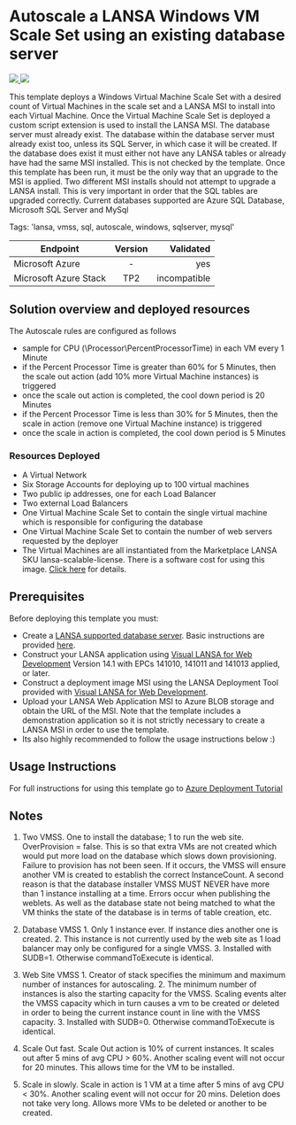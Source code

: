 # Autoscale a LANSA Windows VM Scale Set using an existing database server

<a href="https://portal.azure.com/#create/Microsoft.Template/uri/https%3A%2F%2Fraw.githubusercontent.com%2Frobe070%2Fazure-quickstart-templates%2Ffeature%2Fexistingdb%2Flansa-vmss-windows-autoscale-existing-db%2Fazuredeploy.json" target="_blank">
    <img src="http://azuredeploy.net/deploybutton.png"/>
</a>
<a href="http://armviz.io/#/?load=https%3A%2F%2Fraw.githubusercontent.com%2Frobe070%2Fazure-quickstart-templates%2Ffeature%2Fexistingdb%2Flansa-vmss-windows-autoscale-existing-db%2Fazuredeploy.json" target="_blank">
    <img src="http://armviz.io/visualizebutton.png"/>
</a>

This template deploys a Windows Virtual Machine Scale Set with a desired count of Virtual Machines in the scale set and a LANSA MSI to install into each Virtual Machine. Once the Virtual Machine Scale Set is deployed a custom script extension is used to install the LANSA MSI. The database server must already exist. The database within the database server must already exist too, unless its SQL Server, in which case it will be created. If the database does exist it must either not have any LANSA tables or already have had the same MSI installed. This is not checked by the template. Once this template has been run, it must be the only way that an upgrade to the MSI is applied. Two different MSI installs should not attempt to upgrade a LANSA install. This is very important in order that the SQL tables are upgraded correctly. Current databases supported are Azure SQL Database, Microsoft SQL Server and MySql

Tags: 'lansa, vmss, sql, autoscale, windows, sqlserver, mysql'

| Endpoint        | Version           | Validated  |
| ------------- |:-------------:| -----:|
| Microsoft Azure      | - | yes |
| Microsoft Azure Stack      | TP2      |  incompatible |

## Solution overview and deployed resources

The Autoscale rules are configured as follows
- sample for CPU (\\Processor\\PercentProcessorTime) in each VM every 1 Minute
- if the Percent Processor Time is greater than 60% for 5 Minutes, then the scale out action (add 10% more Virtual Machine instances) is triggered
- once the scale out action is completed, the cool down period is 20 Minutes
- if the Percent Processor Time is less than 30% for 5 Minutes, then the scale in action (remove one Virtual Machine instance) is triggered
- once the scale in action is completed, the cool down period is 5 Minutes

### Resources Deployed
+	A Virtual Network
+	Six Storage Accounts for deploying up to 100 virtual machines
+	Two public ip addresses, one for each Load Balancer
+	Two external Load Balancers
+	One Virtual Machine Scale Set to contain the single virtual machine which is responsible for configuring the database
+	One Virtual Machine Scale Set to contain the number of web servers requested by the deployer
+	The Virtual Machines are all instantiated from the Marketplace LANSA SKU lansa-scalable-license. There is a software cost for using this image. [Click here](https://azure.microsoft.com/en-us/marketplace/partners/lansa/lansa-scalable-license/) for details.

## Prerequisites

Before deploying this template you must:
- Create a [LANSA supported database server](http://www.lansa.com/support/supportedversions.htm#platforms). Basic instructions are provided [here](http://docs.lansa.com/14/EN/lansa041/Content/lansa/L4WInsb4_0230.htm).
- Construct your LANSA application using [Visual LANSA for Web Development](https://azure.microsoft.com/en-us/marketplace/partners/lansa/visuallansa/) Version 14.1 with EPCs 141010, 141011 and 141013 applied, or later.
- Construct a deployment image MSI using the LANSA Deployment Tool provided with [Visual LANSA for Web Development](https://azure.microsoft.com/en-us/marketplace/partners/lansa/visuallansa/).
- Upload your LANSA Web Application MSI to Azure BLOB storage and obtain the URL of the MSI. Note that the template includes a demonstration application so it is not strictly necessary to create a LANSA MSI in order to use the template.
- Its also highly recommended to follow the usage instructions below :)

## Usage Instructions

For full instructions for using this template go to [Azure Deployment Tutorial](http://docs.lansa.com/14/en/lansa022/index.htm#lansa/vldtoolct_0250.htm#_Toc461606162%3FTocPath%3DLANSA%2520Application%2520Deployment%2520Tool|Cloud%2520Tutorials|Microsoft%2520Azure%2520Tutorial|_____0)


## Notes

1. Two VMSS. One to install the database; 1 to run the web site. OverProvision = false. This is so that extra VMs are not created which would put more load on the database which slows down provisioning. Failure to provision has not been seen. If it occurs, the VMSS will ensure another VM is created to establish the correct InstanceCount. A second reason is that the database installer VMSS MUST NEVER have more than 1 instance installing at a time. Errors occur when publishing the weblets. As well as the database state not being matched to what the VM thinks the state of the database is in terms of table creation, etc.
  1. Database VMSS
	1. Only 1 instance ever. If instance dies another one is created.
	2. This instance is not currently used by the web site as 1 load balancer may only be configured for a single VMSS.
	3. Installed with SUDB=1. Otherwise commandToExecute is identical.
  2. Web Site VMSS
	1. Creator of stack specifies the minimum and maximum number of instances for autoscaling.
	2. The minimum number of instances is also the starting capacity for the VMSS. Scaling events alter the VMSS capacity which in turn causes a vm to be created or deleted in order to being the current instance count in line with the VMSS capacity.
	3. Installed with SUDB=0. Otherwise commandToExecute is identical.

2. Scale Out fast. Scale Out action is 10% of current instances. It scales out after 5 mins of avg CPU > 60%. Another scaling event will not occur for 20 minutes. This allows time for the VM to be installed.

3. Scale in slowly. Scale in action is 1 VM at a time after 5 mins of avg CPU < 30%. Another scaling event will not occur for 20 mins. Deletion does not take very long. Allows more VMs to be deleted or another to be created.

